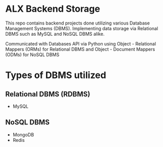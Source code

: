# ALX Backend Storage
This repo contains backend projects done utilizing various Database Management Systems (DBMS). Implementing data storage via Relational DBMS such as MySQL and NoSQL DBMS alike.

Communicated with Databases API via Python using Object - Relational Mappers (ORMs) for Relational DBMS and Object - Document Mappers (ODMs) for NoSQL DBMS

# Types of DBMS utilized
## Relational DBMS (RDBMS)
- MySQL
## NoSQL DBMS
- MongoDB
- Redis
